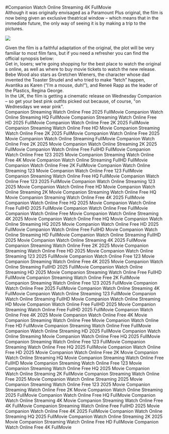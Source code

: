 #Companion Watch Online Streaming 4K FullMovie  
Although it was originally envisaged as a Paramount Plus original, the film is now being given an exclusive theatrical window – which means that in the immediate future, the only way of seeing it is by making a trip to the pictures.  
  
[![](https://i.imgur.com/qSNzIqt.png)](https://movie.rssnews.media/kiTOWjY.php)  
  
Given the film is a faithful adaptation of the original, the plot will be very familiar to most film fans, but if you need a refresher you can find the official synopsis below:  
Get in, losers; we’re going shopping for the best place to watch the original s online, as well as where to buy movie tickets to watch the new release.  
Bebe Wood also stars as Gretchen Wieners, the character whose dad invented the Toaster Strudel and who tried to make “fetch” happen, Avantika as Karen (“I’m a mouse, duh!”), and Reneé Rapp as the leader of the Plastics, Regina George.  
In the UK, the film is getting a cinematic release on Wednesday Companion – so get your best pink outfits picked out because, of course, "on Wednesdays we wear pink".  
Companion Streaming Watch Online Free 2025 FullMovie
Companion Watch Online Streaming HQ FullMovie
Companion Streaming Watch Online Free HD 2025 FullMovie
Companion Watch Online Free 2K 2025 FullMovie
Companion Streaming Watch Online Free HD Movie
Companion Streaming Watch Online Free 2K 2025 FullMovie
Companion Watch Online Free 2025 Movie
Companion Watch Online Streaming FullMovie
Companion Watch Online Free 2K 2025 Movie
Companion Watch Online Streaming 2K 2025 FullMovie
Companion Watch Online Free FullHD FullMovie
Companion Watch Online Free 123 2025 Movie
Companion Streaming Watch Online Free 4K Movie
Companion Watch Online Streaming FullHD FullMovie
Companion Watch Online Free 2K FullMovie
Companion Watch Online Streaming 123 Movie
Companion Watch Online Free 123 FullMovie
Companion Streaming Watch Online Free HQ FullMovie
Companion Watch Online Free 123 2025 FullMovie
Companion Watch Online Streaming 123 2025 Movie
Companion Watch Online Free HD Movie
Companion Watch Online Streaming 2K Movie
Companion Streaming Watch Online Free HQ Movie
Companion Streaming Watch Online Free 4K 2025 FullMovie
Companion Watch Online Free HQ 2025 Movie
Companion Watch Online Free FullHD 2025 FullMovie
Companion Watch Online Free FullMovie
Companion Watch Online Free Movie
Companion Watch Online Streaming 4K 2025 Movie
Companion Watch Online Free HQ Movie
Companion Watch Online Streaming HQ 2025 Movie
Companion Watch Online Free HD 2025 FullMovie
Companion Watch Online Free FullHD Movie
Companion Watch Online Streaming HD FullMovie
Companion Watch Online Streaming FullHD 2025 Movie
Companion Watch Online Streaming 4K 2025 FullMovie
Companion Streaming Watch Online Free 2K 2025 Movie
Companion Streaming Watch Online Free HD 2025 Movie
Companion Watch Online Streaming 123 2025 FullMovie
Companion Watch Online Free 123 Movie
Companion Streaming Watch Online Free 4K 2025 Movie
Companion Watch Online Streaming FullHD 2025 FullMovie
Companion Watch Online Streaming HD 2025 Movie
Companion Streaming Watch Online Free FullHD FullMovie
Companion Streaming Watch Online Free 2K FullMovie
Companion Streaming Watch Online Free 123 2025 FullMovie
Companion Watch Online Free 2025 FullMovie
Companion Watch Online Streaming 4K FullMovie
Companion Watch Online Streaming 123 FullMovie
Companion Watch Online Streaming FullHD Movie
Companion Watch Online Streaming HD Movie
Companion Watch Online Free FullHD 2025 Movie
Companion Streaming Watch Online Free FullHD 2025 FullMovie
Companion Watch Online Free 4K 2025 Movie
Companion Watch Online Free 4K Movie
Companion Streaming Watch Online Free Movie
Companion Watch Online Free HD FullMovie
Companion Streaming Watch Online Free FullMovie
Companion Watch Online Streaming HD 2025 FullMovie
Companion Watch Online Streaming Movie
Companion Watch Online Free HQ 2025 FullMovie
Companion Streaming Watch Online Free 123 FullMovie
Companion Streaming Watch Online Free HQ 2025 FullMovie
Companion Watch Online Free HD 2025 Movie
Companion Watch Online Free 2K Movie
Companion Watch Online Streaming HQ Movie
Companion Streaming Watch Online Free FullHD Movie
Companion Streaming Watch Online Free 123 Movie
Companion Streaming Watch Online Free HQ 2025 Movie
Companion Watch Online Streaming 2K FullMovie
Companion Streaming Watch Online Free 2025 Movie
Companion Watch Online Streaming 2025 Movie
Companion Streaming Watch Online Free 123 2025 Movie
Companion Streaming Watch Online Free 2K Movie
Companion Watch Online Streaming 2025 FullMovie
Companion Watch Online Free HQ FullMovie
Companion Watch Online Streaming 4K Movie
Companion Streaming Watch Online Free 4K FullMovie
Companion Streaming Watch Online Free FullHD 2025 Movie
Companion Watch Online Free 4K 2025 FullMovie
Companion Watch Online Streaming HQ 2025 FullMovie
Companion Watch Online Streaming 2K 2025 Movie
Companion Streaming Watch Online Free HD FullMovie
Companion Watch Online Free 4K FullMovie